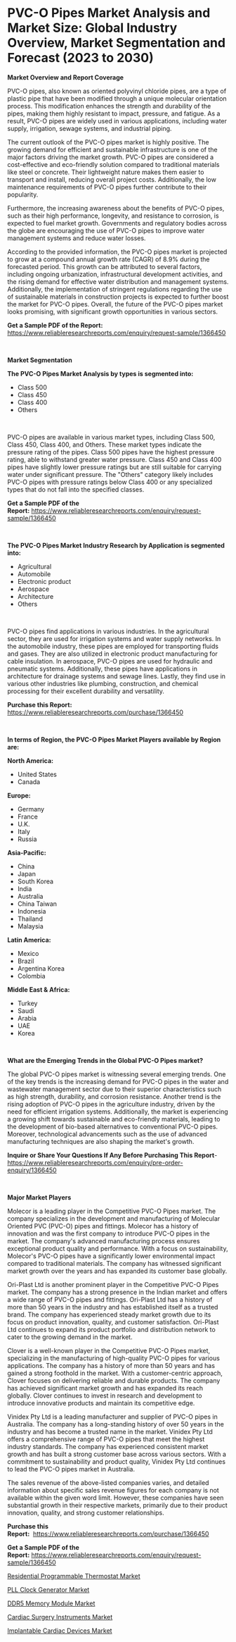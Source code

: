 <p><h1>PVC-O Pipes Market Analysis and Market Size: Global Industry Overview, Market Segmentation and Forecast (2023 to 2030)</h1></p><p><strong>Market Overview and Report Coverage</strong></p>
<p><p>PVC-O pipes, also known as oriented polyvinyl chloride pipes, are a type of plastic pipe that have been modified through a unique molecular orientation process. This modification enhances the strength and durability of the pipes, making them highly resistant to impact, pressure, and fatigue. As a result, PVC-O pipes are widely used in various applications, including water supply, irrigation, sewage systems, and industrial piping.</p><p>The current outlook of the PVC-O pipes market is highly positive. The growing demand for efficient and sustainable infrastructure is one of the major factors driving the market growth. PVC-O pipes are considered a cost-effective and eco-friendly solution compared to traditional materials like steel or concrete. Their lightweight nature makes them easier to transport and install, reducing overall project costs. Additionally, the low maintenance requirements of PVC-O pipes further contribute to their popularity.</p><p>Furthermore, the increasing awareness about the benefits of PVC-O pipes, such as their high performance, longevity, and resistance to corrosion, is expected to fuel market growth. Governments and regulatory bodies across the globe are encouraging the use of PVC-O pipes to improve water management systems and reduce water losses.</p><p>According to the provided information, the PVC-O pipes market is projected to grow at a compound annual growth rate (CAGR) of 8.9% during the forecasted period. This growth can be attributed to several factors, including ongoing urbanization, infrastructural development activities, and the rising demand for effective water distribution and management systems. Additionally, the implementation of stringent regulations regarding the use of sustainable materials in construction projects is expected to further boost the market for PVC-O pipes. Overall, the future of the PVC-O pipes market looks promising, with significant growth opportunities in various sectors.</p></p>
<p><strong>Get a Sample PDF of the Report:</strong> <a href="https://www.reliableresearchreports.com/enquiry/request-sample/1366450">https://www.reliableresearchreports.com/enquiry/request-sample/1366450</a></p>
<p>&nbsp;</p>
<p><strong>Market Segmentation</strong></p>
<p><strong>The PVC-O Pipes Market Analysis by types is segmented into:</strong></p>
<p><ul><li>Class 500</li><li>Class 450</li><li>Class 400</li><li>Others</li></ul></p>
<p>&nbsp;</p>
<p><p>PVC-O pipes are available in various market types, including Class 500, Class 450, Class 400, and Others. These market types indicate the pressure rating of the pipes. Class 500 pipes have the highest pressure rating, able to withstand greater water pressure. Class 450 and Class 400 pipes have slightly lower pressure ratings but are still suitable for carrying water under significant pressure. The "Others" category likely includes PVC-O pipes with pressure ratings below Class 400 or any specialized types that do not fall into the specified classes.</p></p>
<p><strong>Get a Sample PDF of the Report:</strong>&nbsp;<a href="https://www.reliableresearchreports.com/enquiry/request-sample/1366450">https://www.reliableresearchreports.com/enquiry/request-sample/1366450</a></p>
<p>&nbsp;</p>
<p><strong>The PVC-O Pipes Market Industry Research by Application is segmented into:</strong></p>
<p><ul><li>Agricultural</li><li>Automobile</li><li>Electronic product</li><li>Aerospace</li><li>Architecture</li><li>Others</li></ul></p>
<p>&nbsp;</p>
<p><p>PVC-O pipes find applications in various industries. In the agricultural sector, they are used for irrigation systems and water supply networks. In the automobile industry, these pipes are employed for transporting fluids and gases. They are also utilized in electronic product manufacturing for cable insulation. In aerospace, PVC-O pipes are used for hydraulic and pneumatic systems. Additionally, these pipes have applications in architecture for drainage systems and sewage lines. Lastly, they find use in various other industries like plumbing, construction, and chemical processing for their excellent durability and versatility.</p></p>
<p><strong>Purchase this Report:</strong>&nbsp; <a href="https://www.reliableresearchreports.com/purchase/1366450">https://www.reliableresearchreports.com/purchase/1366450</a></p>
<p>&nbsp;</p>
<p><strong>In terms of Region, the PVC-O Pipes Market Players available by Region are:</strong></p>
<p>
    <p> <strong> North America: </strong>
        <ul>
            <li>United States</li>
            <li>Canada</li>
        </ul>
        </p> 
    <p> <strong> Europe: </strong>
        <ul>
            <li>Germany</li>
            <li>France</li>
            <li>U.K.</li>
            <li>Italy</li>
            <li>Russia</li>
        </ul>
        </p> 
    <p> <strong> Asia-Pacific: </strong>
        <ul>
            <li>China</li>
            <li>Japan</li>
            <li>South Korea</li>
            <li>India</li>
            <li>Australia</li>
            <li>China Taiwan</li>
            <li>Indonesia</li>
            <li>Thailand</li>
            <li>Malaysia</li>
        </ul>
        </p> 
    <p> <strong> Latin America: </strong>
        <ul>
            <li>Mexico</li>
            <li>Brazil</li>
            <li>Argentina Korea</li>
            <li>Colombia</li>
        </ul>
        </p> 
    <p> <strong> Middle East & Africa: </strong>
        <ul>
            <li>Turkey</li>
            <li>Saudi</li>
            <li>Arabia</li>
            <li>UAE</li>
            <li>Korea</li>
        </ul>
    </p>
    </p>
<p>&nbsp;</p>
<p><strong>What are the Emerging Trends in the Global PVC-O Pipes market?</strong></p>
<p><p>The global PVC-O pipes market is witnessing several emerging trends. One of the key trends is the increasing demand for PVC-O pipes in the water and wastewater management sector due to their superior characteristics such as high strength, durability, and corrosion resistance. Another trend is the rising adoption of PVC-O pipes in the agriculture industry, driven by the need for efficient irrigation systems. Additionally, the market is experiencing a growing shift towards sustainable and eco-friendly materials, leading to the development of bio-based alternatives to conventional PVC-O pipes. Moreover, technological advancements such as the use of advanced manufacturing techniques are also shaping the market's growth.</p></p>
<p><strong>Inquire or Share Your Questions If Any Before Purchasing This Report</strong>- <a href="https://www.reliableresearchreports.com/enquiry/pre-order-enquiry/1366450">https://www.reliableresearchreports.com/enquiry/pre-order-enquiry/1366450</a></p>
<p>&nbsp;</p>
<p><strong>Major Market Players</strong></p>
<p><p>Molecor is a leading player in the Competitive PVC-O Pipes market. The company specializes in the development and manufacturing of Molecular Oriented PVC (PVC-O) pipes and fittings. Molecor has a history of innovation and was the first company to introduce PVC-O pipes in the market. The company's advanced manufacturing process ensures exceptional product quality and performance. With a focus on sustainability, Molecor's PVC-O pipes have a significantly lower environmental impact compared to traditional materials. The company has witnessed significant market growth over the years and has expanded its customer base globally.</p><p>Ori-Plast Ltd is another prominent player in the Competitive PVC-O Pipes market. The company has a strong presence in the Indian market and offers a wide range of PVC-O pipes and fittings. Ori-Plast Ltd has a history of more than 50 years in the industry and has established itself as a trusted brand. The company has experienced steady market growth due to its focus on product innovation, quality, and customer satisfaction. Ori-Plast Ltd continues to expand its product portfolio and distribution network to cater to the growing demand in the market.</p><p>Clover is a well-known player in the Competitive PVC-O Pipes market, specializing in the manufacturing of high-quality PVC-O pipes for various applications. The company has a history of more than 50 years and has gained a strong foothold in the market. With a customer-centric approach, Clover focuses on delivering reliable and durable products. The company has achieved significant market growth and has expanded its reach globally. Clover continues to invest in research and development to introduce innovative products and maintain its competitive edge.</p><p>Vinidex Pty Ltd is a leading manufacturer and supplier of PVC-O pipes in Australia. The company has a long-standing history of over 50 years in the industry and has become a trusted name in the market. Vinidex Pty Ltd offers a comprehensive range of PVC-O pipes that meet the highest industry standards. The company has experienced consistent market growth and has built a strong customer base across various sectors. With a commitment to sustainability and product quality, Vinidex Pty Ltd continues to lead the PVC-O pipes market in Australia.</p><p>The sales revenue of the above-listed companies varies, and detailed information about specific sales revenue figures for each company is not available within the given word limit. However, these companies have seen substantial growth in their respective markets, primarily due to their product innovation, quality, and strong customer relationships.</p></p>
<p><strong>Purchase this Report:</strong>&nbsp;&nbsp;<a href="https://www.reliableresearchreports.com/purchase/1366450">https://www.reliableresearchreports.com/purchase/1366450</a></p>
<p></p>
<p><strong>Get a Sample PDF of the Report:</strong>&nbsp;<a href="https://www.reliableresearchreports.com/enquiry/request-sample/1366450">https://www.reliableresearchreports.com/enquiry/request-sample/1366450</a></p>
<p><p><a href="https://www.linkedin.com/pulse/residential-programmable-thermostat-market-research-report-yhqwe/">Residential Programmable Thermostat Market</a></p><p><a href="https://www.linkedin.com/pulse/pll-clock-generator-market-size-2023-2030-global-industrial-4ryoe/">PLL Clock Generator Market</a></p><p><a href="https://www.linkedin.com/pulse/ddr5-memory-module-market-size-share-global-analysis-7j7we/">DDR5 Memory Module Market</a></p><p><a href="https://medium.com/@laurenglover76/cardiac-surgery-instruments-market-size-cagr-trends-2024-2030-588642024a11">Cardiac Surgery Instruments Market</a></p><p><a href="https://medium.com/@jenniferwhite656/implantable-cardiac-devices-market-size-cagr-trends-2024-2030-c30cb0c603ca">Implantable Cardiac Devices Market</a></p></p>